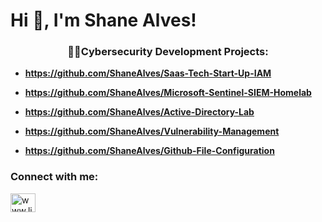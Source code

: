 <h1 align="left">Hi 👋, I'm Shane Alves!</h1>

<h3 align="center">👩‍💻Cybersecurity Development Projects:</h3>

-  **https://github.com/ShaneAlves/Saas-Tech-Start-Up-IAM**

-  **https://github.com/ShaneAlves/Microsoft-Sentinel-SIEM-Homelab**

-  **https://github.com/ShaneAlves/Active-Directory-Lab**

-  **https://github.com/ShaneAlves/Vulnerability-Management**

-  **https://github.com/ShaneAlves/Github-File-Configuration**

<h3 align="left">Connect with me:</h3>
<p align="left">
<a href="https://linkedin.com/in/www.linkedin.com/in/shane-alves" target="blank"><img align="center" src="https://raw.githubusercontent.com/rahuldkjain/github-profile-readme-generator/master/src/images/icons/Social/linked-in-alt.svg" alt="www.linkedin.com/in/shane-alves" height="30" width="40" /></a>
</p>
